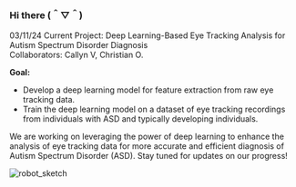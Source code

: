 ### Hi there (＾▽＾)

03/11/24 Current Project: Deep Learning-Based Eye Tracking Analysis for Autism Spectrum Disorder Diagnosis  <br />
Collaborators: Callyn V, Christian O.

**Goal:**
+ Develop a deep learning model for feature extraction from raw eye tracking data.
+ Train the deep learning model on a dataset of eye tracking recordings from individuals with ASD and typically developing individuals.

We are working on leveraging the power of deep learning to enhance the analysis of eye tracking data for more accurate and efficient diagnosis of Autism Spectrum Disorder (ASD).
Stay tuned for updates on our progress!

![robot_sketch](https://github.com/cvillanue/cvillanue/assets/100804248/e12d62ac-44b1-4785-9bdb-6f566161e877)
